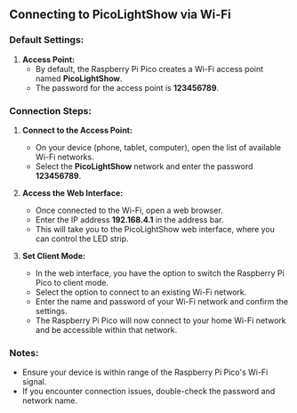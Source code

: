 ## Connecting to PicoLightShow via Wi-Fi

### Default Settings:

1. **Access Point:**
   - By default, the Raspberry Pi Pico creates a Wi-Fi access point named **PicoLightShow**.
   - The password for the access point is **123456789**.

### Connection Steps:

1. **Connect to the Access Point:**
   - On your device (phone, tablet, computer), open the list of available Wi-Fi networks.
   - Select the **PicoLightShow** network and enter the password **123456789**.

2. **Access the Web Interface:**
   - Once connected to the Wi-Fi, open a web browser.
   - Enter the IP address **192.168.4.1** in the address bar.
   - This will take you to the PicoLightShow web interface, where you can control the LED strip.

3. **Set Client Mode:**
   - In the web interface, you have the option to switch the Raspberry Pi Pico to client mode.
   - Select the option to connect to an existing Wi-Fi network.
   - Enter the name and password of your Wi-Fi network and confirm the settings.
   - The Raspberry Pi Pico will now connect to your home Wi-Fi network and be accessible within that network.

### Notes:

- Ensure your device is within range of the Raspberry Pi Pico's Wi-Fi signal.
- If you encounter connection issues, double-check the password and network name.
